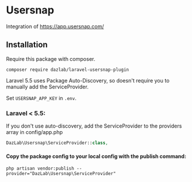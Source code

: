 # Usersnap
Integration of
https://app.usersnap.com/

## Installation
Require this package with composer.

```shell
composer require dazlab/laravel-usersnap-plugin
```

Laravel 5.5 uses Package Auto-Discovery, so doesn't require you to manually add the ServiceProvider.

Set `USERSNAP_APP_KEY` in `.env`.

### Laravel < 5.5:

If you don't use auto-discovery, add the ServiceProvider to the providers array in config/app.php

```php
DazLab\Usersnap\ServiceProvider::class,
```

#### Copy the package config to your local config with the publish command:

```shell
php artisan vendor:publish --provider="DazLab\Usersnap\ServiceProvider"
```

